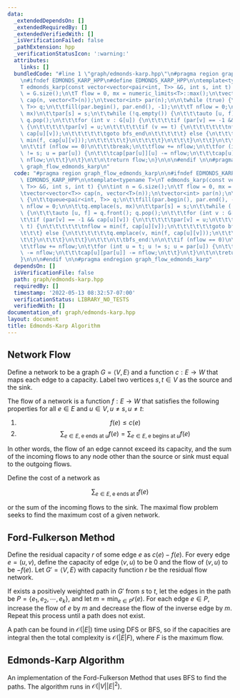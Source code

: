```yaml
---
data:
  _extendedDependsOn: []
  _extendedRequiredBy: []
  _extendedVerifiedWith: []
  _isVerificationFailed: false
  _pathExtension: hpp
  _verificationStatusIcon: ':warning:'
  attributes:
    links: []
  bundledCode: "#line 1 \"graph/edmonds-karp.hpp\"\n#pragma region graph_flow_edmonds_karp\n\
    \n#ifndef EDMONDS_KARP_HPP\n#define EDMONDS_KARP_HPP\n\ntemplate<typename T>\n\
    T edmonds_karp(const vector<vector<pair<int, T>> &G, int s, int t) {\n\tint n\
    \ = G.size();\n\tT flow = 0, mx = numeric_limits<T>::max();\n\tvector<vector<T>>\
    \ cap(n, vector<T>(n));\n\tvector<int> par(n);\n\n\twhile (true) {\n\t\tqueue<pair<int,\
    \ T>> q;\n\t\tfill(par.begin(), par.end(), -1);\n\t\tT nflow = 0;\n\n\t\tq.emplace(s,\
    \ mx)\n\t\tpar[s] = s;\n\t\twhile (!q.empty()) {\n\t\t\tauto [u, f] = q.front();\
    \ q.pop();\n\t\t\tfor (int v : G[u]) {\n\t\t\t\tif (par[v] == -1 && cap[u][v])\
    \ {\n\t\t\t\t\tpar[v] = u;\n\t\t\t\t\tif (v == t) {\n\t\t\t\t\t\tnflow = min(f,\
    \ cap[u][v]);\n\t\t\t\t\t\tgoto bfs_end\n\t\t\t\t\t} else {\n\t\t\t\t\t\tq.emplace(v,\
    \ min(f, cap[u][v]));\n\t\t\t\t\t}\n\t\t\t\t}\n\t\t\t}\n\t\t}\n\t\t\n\t\tbfs_end:\n\
    \n\t\tif (nflow == 0)\n\t\t\tbreak;\n\t\tflow += nflow;\n\t\tfor (int u = t; u\
    \ != s; u = par[u]) {\n\t\t\tcap[par[u]][u] -= nflow;\n\t\t\tcap[u][par[u]] -=\
    \ nflow;\n\t\t}\n\t}\n\t\n\treturn flow;\n}\n\n\n#endif \n\n#pragma endregion\
    \ graph_flow_edmonds_karp\n"
  code: "#pragma region graph_flow_edmonds_karp\n\n#ifndef EDMONDS_KARP_HPP\n#define\
    \ EDMONDS_KARP_HPP\n\ntemplate<typename T>\nT edmonds_karp(const vector<vector<pair<int,\
    \ T>> &G, int s, int t) {\n\tint n = G.size();\n\tT flow = 0, mx = numeric_limits<T>::max();\n\
    \tvector<vector<T>> cap(n, vector<T>(n));\n\tvector<int> par(n);\n\n\twhile (true)\
    \ {\n\t\tqueue<pair<int, T>> q;\n\t\tfill(par.begin(), par.end(), -1);\n\t\tT\
    \ nflow = 0;\n\n\t\tq.emplace(s, mx)\n\t\tpar[s] = s;\n\t\twhile (!q.empty())\
    \ {\n\t\t\tauto [u, f] = q.front(); q.pop();\n\t\t\tfor (int v : G[u]) {\n\t\t\
    \t\tif (par[v] == -1 && cap[u][v]) {\n\t\t\t\t\tpar[v] = u;\n\t\t\t\t\tif (v ==\
    \ t) {\n\t\t\t\t\t\tnflow = min(f, cap[u][v]);\n\t\t\t\t\t\tgoto bfs_end\n\t\t\
    \t\t\t} else {\n\t\t\t\t\t\tq.emplace(v, min(f, cap[u][v]));\n\t\t\t\t\t}\n\t\t\
    \t\t}\n\t\t\t}\n\t\t}\n\t\t\n\t\tbfs_end:\n\n\t\tif (nflow == 0)\n\t\t\tbreak;\n\
    \t\tflow += nflow;\n\t\tfor (int u = t; u != s; u = par[u]) {\n\t\t\tcap[par[u]][u]\
    \ -= nflow;\n\t\t\tcap[u][par[u]] -= nflow;\n\t\t}\n\t}\n\t\n\treturn flow;\n\
    }\n\n\n#endif \n\n#pragma endregion graph_flow_edmonds_karp"
  dependsOn: []
  isVerificationFile: false
  path: graph/edmonds-karp.hpp
  requiredBy: []
  timestamp: '2022-05-13 08:32:57-07:00'
  verificationStatus: LIBRARY_NO_TESTS
  verifiedWith: []
documentation_of: graph/edmonds-karp.hpp
layout: document
title: Edmonds-Karp Algorithm
---
```


## Network Flow

Define a network to be a graph $G = \langle V, E \rangle$ and a function $c: E \rightarrow W$ that maps each edge to a capacity. Label two vertices $s, t \in V$ as the source and the sink. 

The flow of a network is a function $f: E \rightarrow W$ that satisfies the following properties for all $e \in E$ and $u \in V, u \neq s, u \neq t$:
1. $$f(e) \leq c(e)$$
2. $$\sum_{e \in E, \; \text{e ends at } u} f(e) = \sum_{e \in E, \; \text{e begins at } u} f(e)$$

In other words, the flow of an edge cannot exceed its capacity, and the sum of the incoming flows to any node other than the source or sink must equal to the outgoing flows. 

Define the cost of a network as 

$$\sum_{e \in E, \; \text{e ends at } t} f(e)$$

or the sum of the incoming flows to the sink. The maximal flow problem seeks to find the maximum cost of a given network. 

## Ford-Fulkerson Method

Define the residual capacity $r$ of some edge $e$ as $c(e) - f(e)$. For every edge $e = (u, v)$, define the capacity of edge $(v, u)$ to be $0$ and the flow of $(v, u)$ to be $-f(e)$. Let $G' = \langle V, E \rangle$ with capacity function $r$ be the residual flow network. 

If exists a positively weighted path in $G'$ from $s$ to $t$, let the edges in the path be $P = \{e_1, e_2, \cdots, e_k\}$, and let $m = \min_{e \in P}r(e)$. For each edge $e \in P$, increase the flow of $e$ by $m$ and decrease the flow of the inverse edge by $m$. Repeat this process until a path does not exist. 

A path can be found in $\mathcal{O}(|E|)$ time using DFS or BFS, so if the capacities are integral then the total complexity is $\mathcal{O}(|E|F)$, where $F$ is the maximum flow.

## Edmonds-Karp Algorithm

An implementation of the Ford-Fulkerson Method that uses BFS to find the paths. The algorithm runs in $\mathcal{O}(|V||E|^2)$.